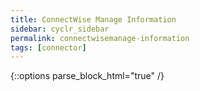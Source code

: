 ```yaml
---
title: ConnectWise Manage Information
sidebar: cyclr_sidebar
permalink: connectwisemanage-information
tags: [connector]
---
```

{::options parse_block_html="true" /}
